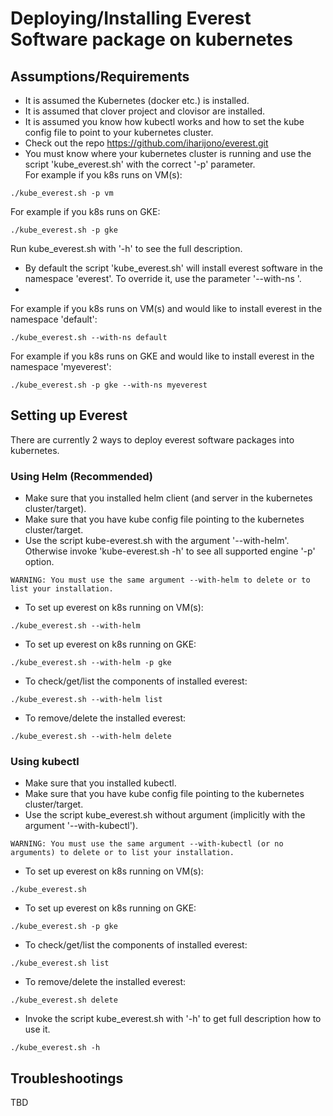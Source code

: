 # Deploying/Installing Everest Software package on kubernetes

## Assumptions/Requirements
- It is assumed the Kubernetes (docker etc.) is installed.    
- It is assumed that clover project and clovisor are installed.   
- It is assumed you know how kubectl works and how to set the kube config file to point to your kubernetes cluster.    
- Check out the repo https://github.com/iharijono/everest.git    
- You must know where your kubernetes cluster is running and use the script 'kube_everest.sh' with the correct '-p' parameter.     
For example if you k8s runs on VM(s):
```
./kube_everest.sh -p vm
```
For example if you k8s runs on GKE:
```
./kube_everest.sh -p gke
```
Run kube_everest.sh with '-h' to see the full description.     
- By default the script 'kube_everest.sh' will install everest software in the namespace 'everest'. To override it, use the parameter '--with-ns <mynamespace>'.
- 
For example if you k8s runs on VM(s) and would like to install everest in the namespace 'default':     
```
./kube_everest.sh --with-ns default
```
For example if you k8s runs on GKE and would like to install everest in the namespace 'myeverest':     
```
./kube_everest.sh -p gke --with-ns myeverest
```

## Setting up Everest
There are currently 2 ways to deploy everest software packages into kubernetes.
### Using Helm (Recommended)
- Make sure that you installed helm client (and server in the kubernetes cluster/target).    
- Make sure that you have kube config file pointing to the kubernetes cluster/target.   
- Use the script kube-everest.sh with the argument '--with-helm'. Otherwise invoke 'kube-everest.sh -h' to see all supported engine '-p' option.    
```
WARNING: You must use the same argument --with-helm to delete or to list your installation.
```     
- To set up everest on k8s running on VM(s):   
```
./kube_everest.sh --with-helm
```    
- To set up everest on k8s running on GKE:     
```
./kube_everest.sh --with-helm -p gke
```    
- To check/get/list the components of installed everest:    
```
./kube_everest.sh --with-helm list
```    
- To remove/delete the installed everest:    
```
./kube_everest.sh --with-helm delete
```    

### Using kubectl
- Make sure that you installed kubectl.   
- Make sure that you have kube config file pointing to the kubernetes cluster/target.   
- Use the script kube_everest.sh without argument (implicitly with the argument '--with-kubectl').    
```
WARNING: You must use the same argument --with-kubectl (or no arguments) to delete or to list your installation.
```  
- To set up everest on k8s running on VM(s):   
```
./kube_everest.sh
```     
- To set up everest on k8s running on GKE:     
```
./kube_everest.sh -p gke
```    
- To check/get/list the components of installed everest:    
```
./kube_everest.sh list
```    
- To remove/delete the installed everest:    
```
./kube_everest.sh delete
```    
- Invoke the script kube_everest.sh with '-h' to get full description how to use it.    
```
./kube_everest.sh -h
```    

## Troubleshootings
TBD
